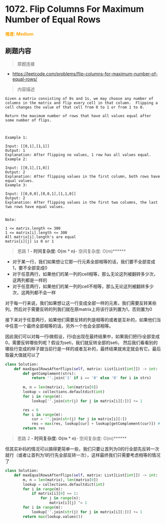 # 1072. Flip Columns For Maximum Number of Equal Rows

**<font color=orange>难度: Medium</font>**

## 刷题内容

> 原题连接

* https://leetcode.com/problems/flip-columns-for-maximum-number-of-equal-rows/

> 内容描述

```
Given a matrix consisting of 0s and 1s, we may choose any number of columns in the matrix and flip every cell in that column.  Flipping a cell changes the value of that cell from 0 to 1 or from 1 to 0.

Return the maximum number of rows that have all values equal after some number of flips.

 

Example 1:

Input: [[0,1],[1,1]]
Output: 1
Explanation: After flipping no values, 1 row has all values equal.
Example 2:

Input: [[0,1],[1,0]]
Output: 2
Explanation: After flipping values in the first column, both rows have equal values.
Example 3:

Input: [[0,0,0],[0,0,1],[1,1,0]]
Output: 2
Explanation: After flipping values in the first two columns, the last two rows have equal values.
 

Note:

1 <= matrix.length <= 300
1 <= matrix[i].length <= 300
All matrix[i].length's are equal
matrix[i][j] is 0 or 1
```

> 思路 1
******- 时间复杂度: O(m * n)******- 空间复杂度: O(m)******


- 对于某一行，我们如果想让它那一行元素全部相等的话，我们要不全部变成1，要不全部变成0
- 对于任意两行，如果他们的某一列的cell相等，那么无论这列被翻转多少次，这两列都是一样的
- 对于任意两行，如果他们的某一列的cell不相等，那么无论这列被翻转多少次，这两列都不会一样

对于每一行来说，我们如果想让这一行变成全部一样的元素，我们需要反转某些列。然后对于需要反转的列我们就在原matrix上将该行该列置为1，否则置为0

接下来对于任意两行，如果他们需要反转的列是相等的或者是互补的，如果他们当中任意一个最终全部相等的话，另外一个也会全部相等。


因此我们可以对每一行i做假设，行i会出现在最终结果中，如果我们把行i全部变成0，需要反转哪些列呢？假设为seti，我们就反转全部的seti，
然后我们看看别的哪些行变成的样子跟当前行是一样的或者互补的，最终结果就肯定就会有它。最后取最大值就可以了


```python
class Solution:
    def maxEqualRowsAfterFlips(self, matrix: List[List[int]]) -> int:
        def getComplement(strs):
            return ''.join('1' if i == '0' else '0' for i in strs)
        
        m, n = len(matrix), len(matrix[0])
        lookup = collections.defaultdict(int)
        for i in range(m):
            lookup[''.join(str(j) for j in matrix[i][:])] += 1

        res = 0
        for i in range(m):
            cur = ''.join(str(j) for j in matrix[i][:])
            res = max(res, lookup[cur] + lookup[getComplement(cur)]) # 和我一样的，和我互补的一共有多少个(包含自己)
        return res
```


> 思路 2
******- 时间复杂度: O(m * n)******- 空间复杂度: O(m)******

但其实补码的情况可以搞得更简单一些，我们只要让首列为0的行全部先反转一次就行（或者让首列为1的行先全部反转一次），这样最终我们只需要考虑相等的情况了

```python
class Solution:
    def maxEqualRowsAfterFlips(self, matrix: List[List[int]]) -> int:
        m, n = len(matrix), len(matrix[0])
        lookup = collections.defaultdict(int)
        for i in range(m):
            if matrix[i][0] == 1:
                for j in range(n):
                    matrix[i][j] ^= 1
        for i in range(m):
            lookup[''.join(str(j) for j in matrix[i][:])] += 1
        return max(lookup.values())
```



























